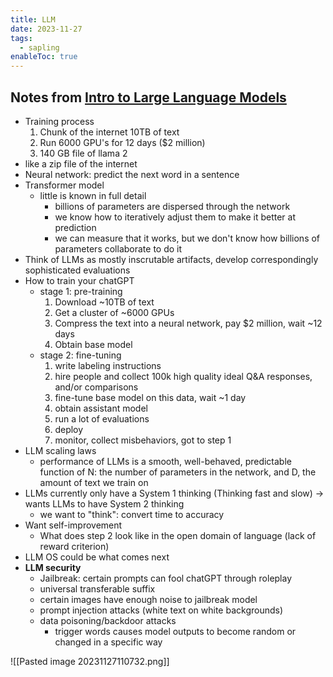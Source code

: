 ```yaml
---
title: LLM
date: 2023-11-27
tags:
  - sapling
enableToc: true
---
```

## Notes from [Intro to Large Language Models](https://www.youtube.com/watch?v=zjkBMFhNj_g&ab_channel=AndrejKarpathy)

- Training process
	1. Chunk of the internet 10TB of text
	2. Run 6000 GPU's for 12 days ($2 million)
	3. 140 GB file of llama 2
- like a zip file of the internet
- Neural network: predict the next word in a sentence
- Transformer model
	- little is known in full detail
		- billions of parameters are dispersed through the network
		- we know how to iteratively adjust them to make it better at prediction
		- we can measure that it works, but we don't know how billions of parameters collaborate to do it
- Think of LLMs as mostly inscrutable artifacts, develop correspondingly sophisticated evaluations
- How to train your chatGPT
	- stage 1: pre-training
		1. Download ~10TB of text
		2. Get a cluster of ~6000 GPUs
		3. Compress the text into a neural network, pay $2 million, wait ~12 days
		4. Obtain base model
	- stage 2: fine-tuning
		1. write labeling instructions
		2. hire people and collect 100k high quality ideal Q&A responses, and/or comparisons
		3. fine-tune base model on this data, wait ~1 day
		4. obtain assistant model
		5. run a lot of evaluations
		6. deploy
		7. monitor, collect misbehaviors, got to step 1
- LLM scaling laws
	- performance of LLMs is a smooth, well-behaved, predictable function of N: the number of parameters in the network, and D, the amount of text we train on
- LLMs currently only have a System 1 thinking (Thinking fast and slow) -> wants LLMs to have System 2 thinking
	- we want to "think": convert time to accuracy 
- Want self-improvement 
	- What does step 2 look like in the open domain of language (lack of reward criterion)
- LLM OS could be what comes next
- **LLM security**
	- Jailbreak: certain prompts can fool chatGPT through roleplay
	- universal transferable suffix 
	- certain images have enough noise to jailbreak model
	- prompt injection attacks (white text on white backgrounds)
	- data poisoning/backdoor attacks 
		- trigger words causes model outputs to become random or changed in a specific way

![[Pasted image 20231127110732.png]]